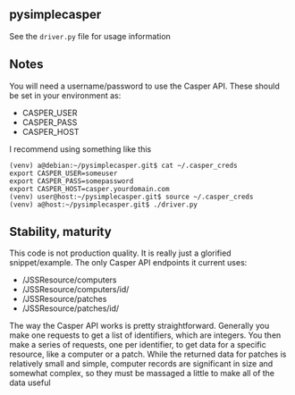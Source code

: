 ## pysimplecasper

See the ```driver.py``` file for usage information

## Notes

You will need a username/password to use the Casper API. These should be set in your environment as:
  * CASPER_USER
  * CASPER_PASS
  * CASPER_HOST

I recommend using something like this

```
(venv) a@debian:~/pysimplecasper.git$ cat ~/.casper_creds 
export CASPER_USER=someuser
export CASPER_PASS=somepassword
export CASPER_HOST=casper.yourdomain.com
(venv) user@host:~/pysimplecasper.git$ source ~/.casper_creds 
(venv) a@host:~/pysimplecasper.git$ ./driver.py
```

## Stability, maturity

This code is not production quality. It is really just a glorified snippet/example. The only Casper API endpoints it current uses:

  * /JSSResource/computers
  * /JSSResource/computers/id/<id>
  * /JSSResource/patches
  * /JSSResource/patches/id/<id>

The way the Casper API works is pretty straightforward. Generally you make one requests to get a list of identifiers, which are integers. You then make a series of requests, one per identifier, to get data for a specific resource, like a computer or a patch. While the returned data for patches is relatively small and simple, computer records are significant in size and somewhat complex, so they must be massaged a little to make all of the data useful
